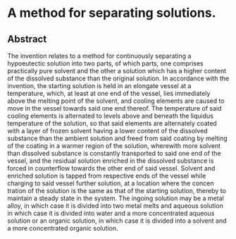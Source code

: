 # A method for separating solutions.

## Abstract
The invention relates to a method for continuously separating a hypoeutectic solution into two parts, of which parts, one comprises practically pure solvent and the other a solution which has a higher content of the dissolved substance than the original solution. In accordance with the invention, the starting solution is held in an elongate vessel at a temperature, which, at least at one end of the vessel, lies immediately above the melting point of the solvent, and cooling elements are caused to move in the vessel towards said one end thereof. The temperature of said cooling elements is alternated to levels above and beneath the liquidus temperature of the solution, so that said elements are alternately coated with a layer of frozen solvent having a lower content of the dissolved substance than the ambient solution and freed from said coating by melting of the coating in a warmer region of the solution, wherewith more solvent than dissolved substance is constantly transported to said one end of the vessel, and the residual solution enriched in the dissolved substance is forced in counterflow towards the other end of said vessel. Solvent and enriched solution is tapped from respective ends of the vessel while charging to said vessel further solution, at a location where the concen tration of the solution is the same as that of the starting solution, thereby to maintain a steady state in the system. The ingoing solution may be a metal alloy, in which case it is divided into two metal melts and aqueous solution in which case it is divided into water and a more concentrated aqueous solution or an organic solution, in which case it is divided into a solvent and a more concentrated organic solution.